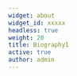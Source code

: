 ```yaml
---
widget: about
widget_id: xxxxx
headless: true
weight: 20
title: Biography1
active: true
author: admin
---
```

